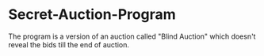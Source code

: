 # Secret-Auction-Program

The program is a version of an auction called "Blind Auction" which doesn't reveal the bids till the end of auction.
